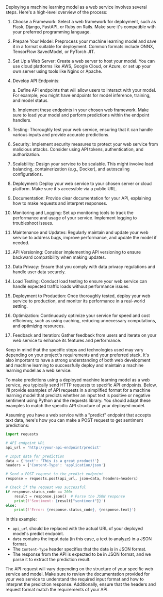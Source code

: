 Deploying a machine learning model as a web service involves several steps. Here's a high-level overview of the process:

1. Choose a Framework: Select a web framework for deployment, such as Flask, Django, FastAPI, or Ruby on Rails. Make sure it's compatible with your preferred programming language.

2. Prepare Your Model: Preprocess your machine learning model and save it in a format suitable for deployment. Common formats include ONNX, TensorFlow SavedModel, or PyTorch JIT.

3. Set Up a Web Server: Create a web server to host your model. You can use cloud platforms like AWS, Google Cloud, or Azure, or set up your own server using tools like Nginx or Apache.

4. Develop API Endpoints:

   a. Define API endpoints that will allow users to interact with your model. For example, you might have endpoints for model inference, training, and model status.

   b. Implement these endpoints in your chosen web framework. Make sure to load your model and perform predictions within the endpoint handlers.

5. Testing: Thoroughly test your web service, ensuring that it can handle various inputs and provide accurate predictions.

6. Security: Implement security measures to protect your web service from malicious attacks. Consider using API tokens, authentication, and authorization.

7. Scalability: Design your service to be scalable. This might involve load balancing, containerization (e.g., Docker), and autoscaling configurations.

8. Deployment: Deploy your web service to your chosen server or cloud platform. Make sure it's accessible via a public URL.

9. Documentation: Provide clear documentation for your API, explaining how to make requests and interpret responses.

10. Monitoring and Logging: Set up monitoring tools to track the performance and usage of your service. Implement logging to troubleshoot issues.

11. Maintenance and Updates: Regularly maintain and update your web service to address bugs, improve performance, and update the model if needed.

12. API Versioning: Consider implementing API versioning to ensure backward compatibility when making updates.

13. Data Privacy: Ensure that you comply with data privacy regulations and handle user data securely.

14. Load Testing: Conduct load testing to ensure your web service can handle expected traffic loads without performance issues.

15. Deployment to Production: Once thoroughly tested, deploy your web service to production, and monitor its performance in a real-world setting.

16. Optimization: Continuously optimize your service for speed and cost efficiency, such as using caching, reducing unnecessary computations, and optimizing resources.

17. Feedback and Iteration: Gather feedback from users and iterate on your web service to enhance its features and performance.

Keep in mind that the specific steps and technologies used may vary depending on your project's requirements and your preferred stack. It's also important to have a strong understanding of both web development and machine learning to successfully deploy and maintain a machine learning model as a web service.

To make predictions using a deployed machine learning model as a web service, you typically send HTTP requests to specific API endpoints. Below, I'll provide examples of API requests in a simplified format for a machine learning model that predicts whether an input text is positive or negative sentiment using Python and the requests library. You should adapt these examples to match the specific API structure of your deployed model.

Assuming you have a web service with a "predict" endpoint that accepts text data, here's how you can make a POST request to get sentiment predictions:

```python
import requests

# API endpoint URL
api_url = 'http://your-api-endpoint/predict'

# Input data for prediction
data = {'text': 'This is a great product!'}
headers = {'Content-Type': 'application/json'}

# Send a POST request to the predict endpoint
response = requests.post(api_url, json=data, headers=headers)

# Check if the request was successful
if response.status_code == 200:
    result = response.json()  # Parse the JSON response
    print(f'Sentiment: {result["sentiment"]}')
else:
    print(f'Error: {response.status_code}, {response.text}')
```

In this example:

- `api_url` should be replaced with the actual URL of your deployed model's predict endpoint.
- `data` contains the input data (in this case, a text to analyze) in a JSON format.
- The `Content-Type` header specifies that the data is in JSON format.
- The response from the API is expected to be in JSON format, and we parse it to extract the prediction result.

The API request will vary depending on the structure of your specific web service and model. Make sure to review the documentation provided for your web service to understand the required input format and how to interpret the prediction response. Additionally, ensure that the headers and request format match the requirements of your API.
